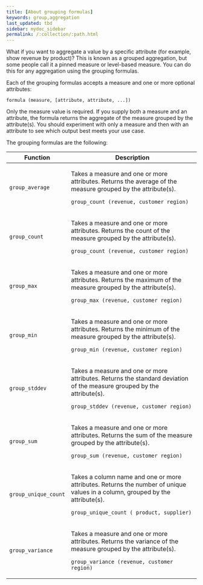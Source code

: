 ```yaml
---
title: [About grouping formulas]
keywords: group,aggregation
last_updated: tbd
sidebar: mydoc_sidebar
permalink: /:collection/:path.html
---
```

What if you want to aggregate a value by a specific attribute (for example, show revenue by product)? This is known as a grouped aggregation, but some people call it a pinned measure or level-based measure. You can do this for any aggregation using the grouping formulas.

Each of the grouping formulas accepts a measure and one or more optional attributes:

```
formula (measure, [attribute, attribute, ...])
```

Only the measure value is required. If you supply both a measure and an attribute, the formula returns the aggregate of the measure grouped by the attribute(s). You should experiment with only a measure and then with an attribute to see which output best meets your use case.

The grouping formulas are the following:


<table>
<colgroup>
   <col style="width:25%" />
   <col style="width:75%" />
</colgroup>
  <thead>
    <tr>
      <th>Function</th>
      <th>Description</th>
    </tr>
  </thead>
  <tr>
    <td><code>group_average</code></td>
    <td><p>Takes a measure and one or more attributes. Returns the average of the measure grouped by the attribute(s).</p>
    <p><code>group_count (revenue, customer region)</code></p>
    </td>
  </tr>
  <tr>
    <td><code>group_count</code></td>
    <td><p>Takes a measure and one or more attributes. Returns the count of the measure grouped by the attribute(s).</p>
    <p><code>group_count (revenue, customer region)</code></p>
    </td>
  </tr>
  <tr>
    <td><code>group_max</code></td>
    <td><p>Takes a measure and one or more attributes. Returns the maximum of the measure grouped by the attribute(s).</p>
    <p><code>group_max (revenue, customer region)</code></p>
    </td>
  </tr>
  <tr>
    <td><code>group_min</code></td>
    <td><p>Takes a measure and one or more attributes. Returns the minimum of the measure grouped by the attribute(s).</p>
    <p><code>group_min (revenue, customer region)</code></p>
    </td>
  </tr>
  <tr>
    <td><code>group_stddev</code></td>
    <td><p>Takes a measure and one or more attributes. Returns the standard deviation of the measure grouped by the attribute(s).</p>
    <p><code>group_stddev (revenue, customer region)</code></p>
    </td>
  </tr>
  <tr>
    <td><code>group_sum</code></td>
    <td><p>Takes a measure and one or more attributes. Returns the sum of the measure grouped by the attribute(s).</p>
    <p><code>group_sum (revenue, customer region)</code></p>
    </td>
  </tr>
  <tr>
    <td><code>group_unique_count</code></td>
    <td><p>Takes a column name and one or more attributes. Returns the number of unique values in a column, grouped by the attribute(s).</p>
    <p><code>group_unique_count ( product, supplier)</code></p>
    </td>
  </tr>
  <tr>
    <td><code>group_variance</code></td>
    <td><p>Takes a measure and one or more attributes. Returns the variance of the measure grouped by the attribute(s).</p>
    <p><code>group_variance (revenue, customer region)</code></p>
    </td>
  </tr>
</table>
